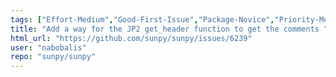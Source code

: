 ```yaml
---
tags: ["Effort-Medium","Good-First-Issue","Package-Novice","Priority-Medium","astronomy","astropy","hacktoberfest","io","python","solar","solar-physics","sun","sunpy"]
title: "Add a way for the JP2 get_header function to get the comments "
html_url: "https://github.com/sunpy/sunpy/issues/6239"
user: "nabobalis"
repo: "sunpy/sunpy"
---
```


